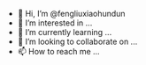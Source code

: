 - 👋 Hi, I’m @fengliuxiaohundun
- 👀 I’m interested in ...
- 🌱 I’m currently learning ...
- 💞️ I’m looking to collaborate on ...
- 📫 How to reach me ...

<!---
fengliuxiaohundun/fengliuxiaohundun is a ✨ special ✨ repository because its `README.md` (this file) appears on your GitHub profile.
You can click the Preview link to take a look at your changes.
--->
